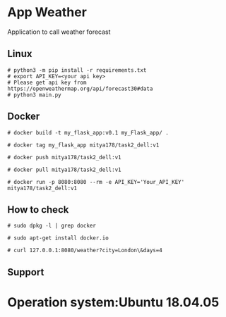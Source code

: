 

# App Weather
Application to call weather forecast

## Linux
```
# python3 -m pip install -r requirements.txt
# export API_KEY=<your api key>
# Please get api key from https://openweathermap.org/api/forecast30#data
# python3 main.py
```

## Docker
```
# docker build -t my_flask_app:v0.1 my_Flask_app/ .

# docker tag my_flask_app mitya178/task2_dell:v1

# docker push mitya178/task2_dell:v1

# docker pull mitya178/task2_dell:v1

# docker run -p 8080:8080 --rm -e API_KEY='Your_API_KEY' mitya178/task2_dell:v1
```

## How to check
```
# sudo dpkg -l | grep docker

# sudo apt-get install docker.io

# curl 127.0.0.1:8080/weather?city=London\&days=4
```

## Support

# Operation system:Ubuntu 18.04.05
